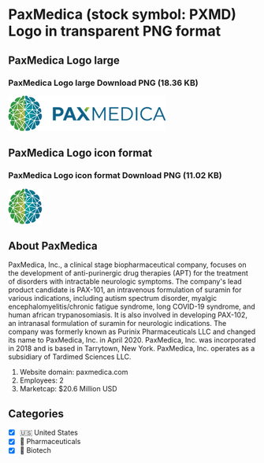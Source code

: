 # PaxMedica (stock symbol: PXMD) Logo in transparent PNG format

## PaxMedica Logo large

### PaxMedica Logo large Download PNG (18.36 KB)

![PaxMedica Logo large Download PNG (18.36 KB)](/img/orig/PXMD_BIG-75491a92.png)

## PaxMedica Logo icon format

### PaxMedica Logo icon format Download PNG (11.02 KB)

![PaxMedica Logo icon format Download PNG (11.02 KB)](/img/orig/PXMD-c6b7952d.png)

## About PaxMedica

PaxMedica, Inc., a clinical stage biopharmaceutical company, focuses on the development of anti-purinergic drug therapies (APT) for the treatment of disorders with intractable neurologic symptoms. The company's lead product candidate is PAX-101, an intravenous formulation of suramin for various indications, including autism spectrum disorder, myalgic encephalomyelitis/chronic fatigue syndrome, long COVID-19 syndrome, and human african trypanosomiasis. It is also involved in developing PAX-102, an intranasal formulation of suramin for neurologic indications. The company was formerly known as Purinix Pharmaceuticals LLC and changed its name to PaxMedica, Inc. in April 2020. PaxMedica, Inc. was incorporated in 2018 and is based in Tarrytown, New York. PaxMedica, Inc. operates as a subsidiary of Tardimed Sciences LLC.

1. Website domain: paxmedica.com
2. Employees: 2
3. Marketcap: $20.6 Million USD


## Categories
- [x] 🇺🇸 United States
- [x] 💊 Pharmaceuticals
- [x] 🧬 Biotech
